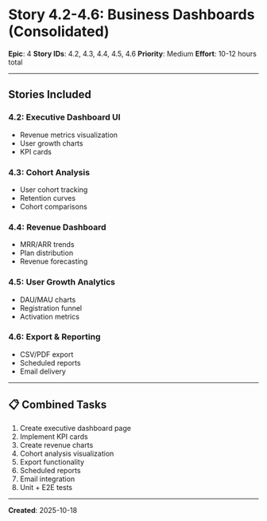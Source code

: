 # Story 4.2-4.6: Business Dashboards (Consolidated)

**Epic**: 4
**Story IDs**: 4.2, 4.3, 4.4, 4.5, 4.6
**Priority**: Medium
**Effort**: 10-12 hours total

---

## Stories Included

### 4.2: Executive Dashboard UI
- Revenue metrics visualization
- User growth charts
- KPI cards

### 4.3: Cohort Analysis
- User cohort tracking
- Retention curves
- Cohort comparisons

### 4.4: Revenue Dashboard
- MRR/ARR trends
- Plan distribution
- Revenue forecasting

### 4.5: User Growth Analytics
- DAU/MAU charts
- Registration funnel
- Activation metrics

### 4.6: Export & Reporting
- CSV/PDF export
- Scheduled reports
- Email delivery

---

## 📋 Combined Tasks

1. Create executive dashboard page
2. Implement KPI cards
3. Create revenue charts
4. Cohort analysis visualization
5. Export functionality
6. Scheduled reports
7. Email integration
8. Unit + E2E tests

---

**Created**: 2025-10-18

